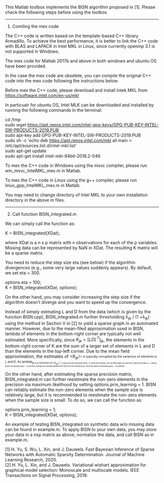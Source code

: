This Matlab toolbox implements the BISN algorithm proposed in [1]. Please 
check the following steps before using the toolbox.

***************************************************************************

1. Comiling the mex code

The C++ code is written based on the template-based C++ library Armadillo. 
To achieve the best performance, it is better to link the C++ code with
BLAS and LAPACK in Intel MKL in Linux, since currently openmp 3.1 is not 
supported in Windows.

The mex code for Matlab 2017b and above in both windows and ubuntu OS have 
been provided. 

In the case the mex code are obselete, you can compile the original C++ 
code into the mex code following the instructions below.

Before mex the C++ code, please download and install Intek MKL from
https://software.intel.com/en-us/mkl

In particualr for ubuntu OS, Intel MLK can be downloaded and installed by 
running the following commands in the terminal:


cd /tmp  
sudo wget https://apt.repos.intel.com/intel-gpg-keys/GPG-PUB-KEY-INTEL-SW-PRODUCTS-2019.PUB  
sudo apt-key add GPG-PUB-KEY-INTEL-SW-PRODUCTS-2019.PUB  
sudo sh -c 'echo deb https://apt.repos.intel.com/mkl all main > /etc/apt/sources.list.d/intel-mkl.list'  
sudo apt-get update  
sudo apt-get install intel-mkl-64bit-2018.2-046

To mex the C++ code in Windows using the msvc compiler, please run 
win_msvc_IntelMKL_mex.m in Matlab.

To mex the C++ code in Linux using the g++ compiler, please run 
linux_gpp_IntelMKL_mex.m in Matlab.

You may need to change directory of Intel MKL to your own installation 
directory in the above m files.

***************************************************************************

2. Call function BISN_integrated.m

We can simply call the function as:

K = BISN_integrated(XDat);

where XDat is a n x p matrix with n observations for each of the p 
variables. Missing data can be represented by NaN in XDat. The resulting 
K matrix will be a sparse matrix. 

You need to reduce the step size eta (see below) if the algorithm 
divergences (e.g., some very large values suddenly appears). By default, 
we set eta = 300.

options.eta = 100;  
K = BISN_integrated(XDat, options);

On the other hand, you may consider increasing the step size if the 
algorithm doesn't diverge and you want to speed up the convergence.

Instead of simply estmating L and D from the data (which is given by the 
function BISN.cpp), BISN_integrated.m further thresholding 
&lambda;<sub>jk</sub> / (1 +&lambda;<sub>jk</sub>) using the method in Section V in [2] to yield a 
sparse graph in an automated manner. However, due to the mean-filed 
approximation used in BISN, lambda of elements in the bottom-right corner 
are typically not well estimated. More specifically, since 
$K_{jk} = [LDL^T]_{jk}$, the elements in  the bottom-right corner of K are 
the sum of a larger set of elements in L and D than the elements in the 
top-left corner. Due to the mean field approximation, the estimates 
of <K<sub>jk<sup>2> is typically corrupted by the variances of elements in L and D. 
As lambda<sub>jk is a function of <K<sub>jk<sup>2>, it cannot be well estimated either.
To settle this problem, we run BISN again by reversely ordering the data 
(i.e., setting options.backward_pass = 1) and then average the resulting 
lambda with that from the forward pass. Note that options.backward_pass = 1 
by default.

On the other hand, after estimating the sparse precision matrix, 
BISN_integrated.m can further reestimate the non-zero elements in the 
precision via maximum likelihood by setting options.prm_learning = 1. BISN 
can reliably estimate the non-zero elements when the sample size is 
relatively large, but it is recommended to reestimate the non-zero elements 
when the sample size is small. To do so, we can call the function as:

options.prm_learning = 1;  
K = BISN_integrated(XDat, options);

An example of testing BISN_integrated on synthetic data w/o missing data 
can be found in example.m. To apply BISN to your own data, you may store 
your data in a nxp matrix as above, normalize the data, and call BISN as 
in example.m.


[1] H. Yu, S. Wu, L. Xin, and J. Dauwels. Fast Bayesian Inference of Sparse 
    Networks with Automatic Sparsity Determination. Journal of Machine 
    Learning Research, 2020.  
[2] H. Yu, L. Xin, and J. Dauwels. Variational wishart approximation for 
    graphical model selection: Monoscale and multiscale models. IEEE 
    Transactions on Signal Processing, 2019.